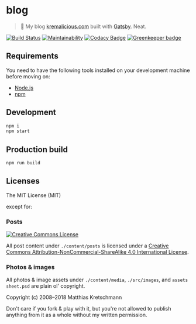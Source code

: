 # blog

> 🍭 My blog [kremalicious.com](http://kremalicious.com) built with [Gatsby](http://gatsbyjs.org). Neat.

[![Build Status](https://travis-ci.com/kremalicious/blog.svg?branch=master)](https://travis-ci.com/kremalicious/blog)
[![Maintainability](https://api.codeclimate.com/v1/badges/4e86c791349cd12368cd/maintainability)](https://codeclimate.com/github/kremalicious/blog/maintainability)
[![Codacy Badge](https://api.codacy.com/project/badge/Grade/22716f4e00d14df8991af76384193953)](https://www.codacy.com/app/kremalicious/blog)
[![Greenkeeper badge](https://badges.greenkeeper.io/kremalicious/blog.svg)](https://greenkeeper.io/)

## Requirements

You need to have the following tools installed on your development machine before moving on:

- [Node.js](http://nodejs.org/)
- [npm](https://npmjs.org/)

## Development

```bash
npm i
npm start
```

## Production build

```bash
npm run build
```

## Licenses

The MIT License (MIT)

except for:

### Posts

<a rel="license" href="http://creativecommons.org/licenses/by-nc-sa/4.0/">
  <img alt="Creative Commons License" style="border-width:0;" src="https://i.creativecommons.org/l/by-nc-sa/4.0/80x15.png" />
</a>

All post content under `./content/posts` is licensed under a <a rel="license" href="http://creativecommons.org/licenses/by-nc-sa/4.0/">Creative Commons Attribution-NonCommercial-ShareAlike 4.0 International License</a>.

### Photos & images

All photos & image assets under `./content/media`, `./src/images`, and `assets sheet.psd` are plain ol' copyright.

Copyright (c) 2008–2018 Matthias Kretschmann

Don't care if you fork & play with it, but you're not allowed to publish anything from it as a whole without my written permission.
